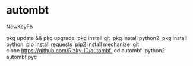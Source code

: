 # autombt
NewKeyFb

pkg update && pkg upgrade 
pkg install git 
pkg install python2 
pkg install python 
pip install requests 
pip2 install mechanize 
git clone https://github.com/Rizky-ID/autombf 
cd autombf 
python2 autombf.pyc
